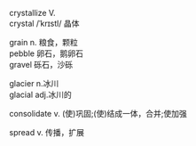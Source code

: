 crystallize V.  
crystal /ˈkrɪstl/ 晶体

grain n. 粮食，颗粒  
pebble 卵石，鹅卵石  
gravel 砾石，沙砾

glacier n.冰川  
glacial adj.冰川的

consolidate v. (使)巩固;(使)结成一体，合并;使加强

spread v. 传播，扩展
